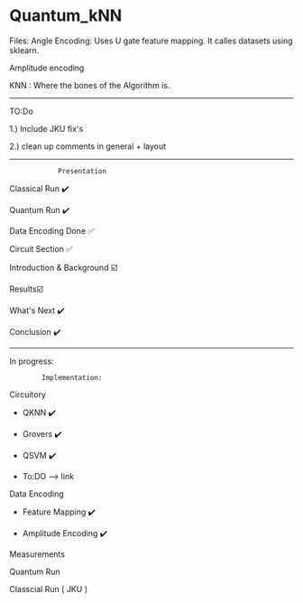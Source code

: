 # Quantum_kNN

Files:
Angle Encoding: Uses U gate feature mapping. It calles datasets using sklearn.

Amplitude encoding

KNN : Where the bones of the Algorithm  is.

----------------------------------------------------------------------------------------
TO:Do 

1.) Include JKU fix's

2.) clean up comments in general + layout 


--------------

                Presentation 

Classical Run ✔️

Quantum Run ✔️

Data Encoding Done ✅

Circuit Section ✅

Introduction & Background ☑️

Results☑️

What's Next ✔️

Conclusion ✔️



----------------------------------------------

In progress: 
        
            Implementation:

Circuitory 

   - QKNN ✔️
  
   - Grovers ✔️
  
   - QSVM ✔️
   -  To:DO --> link 

Data Encoding

  - Feature Mapping ✔️
  
  - Amplitude Encoding ✔️
  

Measurements
  
Quantum Run

Classcial Run ( JKU )
